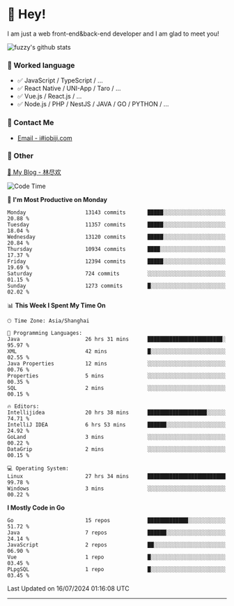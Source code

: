 # 👋 Hey!

I am just a web front-end&back-end developer and I am glad to meet you!

![fuzzy's github stats](https://github-readme-stats.vercel.app/api?username=JaydenForYou&&show_icons=true&&title_color=1abc9c&&icon_color=1abc9c)


### 📝 Worked language

- ✅ JavaScript / TypeScript / ...
- ✅ React Native / UNI-App / Taro / ...
- ✅ Vue.js / React.js / ...
- ✅ Node.js / PHP / NestJS / JAVA / GO / PYTHON / ...

### 📮 Contact Me

- [Email - i#iobiji.com](mailto:i@iobiji.com)


### 🤪 Other

[📌 My Blog - 林尽欢](https://iobiji.com)

<!--START_SECTION:waka-->
![Code Time](http://img.shields.io/badge/Code%20Time-821%20hrs%2054%20mins-blue)

📅 **I'm Most Productive on Monday** 

```text
Monday                   13143 commits       █████░░░░░░░░░░░░░░░░░░░░   20.88 % 
Tuesday                  11357 commits       █████░░░░░░░░░░░░░░░░░░░░   18.04 % 
Wednesday                13120 commits       █████░░░░░░░░░░░░░░░░░░░░   20.84 % 
Thursday                 10934 commits       ████░░░░░░░░░░░░░░░░░░░░░   17.37 % 
Friday                   12394 commits       █████░░░░░░░░░░░░░░░░░░░░   19.69 % 
Saturday                 724 commits         ░░░░░░░░░░░░░░░░░░░░░░░░░   01.15 % 
Sunday                   1273 commits        █░░░░░░░░░░░░░░░░░░░░░░░░   02.02 % 
```


📊 **This Week I Spent My Time On** 

```text
🕑︎ Time Zone: Asia/Shanghai

💬 Programming Languages: 
Java                     26 hrs 31 mins      ████████████████████████░   95.97 % 
XML                      42 mins             █░░░░░░░░░░░░░░░░░░░░░░░░   02.55 % 
Java Properties          12 mins             ░░░░░░░░░░░░░░░░░░░░░░░░░   00.76 % 
Properties               5 mins              ░░░░░░░░░░░░░░░░░░░░░░░░░   00.35 % 
SQL                      2 mins              ░░░░░░░░░░░░░░░░░░░░░░░░░   00.15 % 

🔥 Editors: 
Intellijidea             20 hrs 38 mins      ███████████████████░░░░░░   74.71 % 
IntelliJ IDEA            6 hrs 53 mins       ██████░░░░░░░░░░░░░░░░░░░   24.92 % 
GoLand                   3 mins              ░░░░░░░░░░░░░░░░░░░░░░░░░   00.22 % 
DataGrip                 2 mins              ░░░░░░░░░░░░░░░░░░░░░░░░░   00.15 % 

💻 Operating System: 
Linux                    27 hrs 34 mins      █████████████████████████   99.78 % 
Windows                  3 mins              ░░░░░░░░░░░░░░░░░░░░░░░░░   00.22 % 
```

**I Mostly Code in Go** 

```text
Go                       15 repos            █████████████░░░░░░░░░░░░   51.72 % 
Java                     7 repos             ██████░░░░░░░░░░░░░░░░░░░   24.14 % 
JavaScript               2 repos             ██░░░░░░░░░░░░░░░░░░░░░░░   06.90 % 
Vue                      1 repo              █░░░░░░░░░░░░░░░░░░░░░░░░   03.45 % 
PLpgSQL                  1 repo              █░░░░░░░░░░░░░░░░░░░░░░░░   03.45 % 
```




 Last Updated on 16/07/2024 01:16:08 UTC
<!--END_SECTION:waka-->
---
